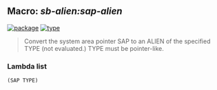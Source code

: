 ## Macro: ***sb-alien:sap-alien***
[![package](https://img.shields.io/badge/Package-SB--ALIEN-5f9ea0.svg?style=social&colorA=999999)](../) [![type](https://img.shields.io/badge/Type-Macro-5f9ea0.svg?style=social&colorA=999999)](../#macro) 

> Convert the system area pointer SAP to an ALIEN of the specified TYPE (not
> evaluated.) TYPE must be pointer-like.

### Lambda list
```
(SAP TYPE)
```
